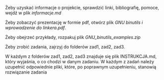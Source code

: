 Żeby uzyskać informacje o projekcie, sprawdzić linki, bibliografię, pomoce, wejdź w plik *informacje.md*

Żeby zobaczyć prezentację w formie pdf, otwórz plik *GNU binutils i wprowadzenie do linkera.pdf*.

Żeby obejrzeć przykłady, rozpakuj plik *GNU_binutils_examples.zip*

Żeby zrobić zadania, zajrzyj do folderów zad1, zad2, zad3.

W każdym z folderów zad1, zad2, zad3 znajduje się plik INSTRUKCJA.md, który wyjaśnia, o co chodzi w danym zadaniu. W każdym z zadań należy uzupełnić odpowiednie pliki, które, po poprawnym uzupełnieniu, stanowią rozwiązanie zadania
